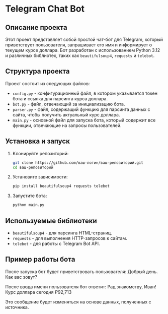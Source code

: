 # Telegram Chat Bot

## Описание проекта

Этот проект представляет собой простой чат-бот для Telegram, который приветствует пользователя, запрашивает его имя и информирует о текущем курсе доллара. Бот разработан с использованием Python 3.12 и различных библиотек, таких как `beautifulsoup4`, `requests` и `telebot`.

## Структура проекта

Проект состоит из следующих файлов:

- `config.py` - конфигурационный файл, в котором указывается токен бота и ссылка для парсинга курса доллара.
- `bot.py` - файл, отвечающий за инициализацию бота.
- `parser.py` - файл, содержащий функцию для парсинга данных с сайта, чтобы получить актуальный курс доллара.
- `main.py` - основной файл для запуска бота, который содержит все функции, отвечающие на запросы пользователей.

## Установка и запуск

1. Клонируйте репозиторий:
   ```bash
   git clone https://github.com/ваш-логин/ваш-репозиторий.git
   cd ваш-репозиторий
   ```

2. Установите зависимости:
   ```bash
   pip install beautifulsoup4 requests telebot
   ```

3. Запустите бота:
   ```bash
   python main.py
   ```

## Используемые библиотеки

- `beautifulsoup4` - для парсинга HTML-страниц.
- `requests` - для выполнения HTTP-запросов к сайтам.
- `telebot` - для работы с Telegram Bot API.

## Пример работы бота

После запуска бот будет приветствовать пользователя:
Добрый день. Как вас зовут?

После ввода имени пользователя бот ответит:
Рад знакомству, Иван! Курс доллара сегодня ₽92,713


Это сообщение будет изменяться на основе данных, полученных с источника.
